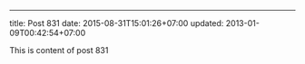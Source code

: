 ---
title: Post 831
date: 2015-08-31T15:01:26+07:00
updated: 2013-01-09T00:42:54+07:00

This is content of post 831